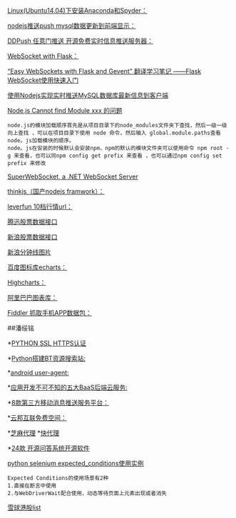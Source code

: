 [Linux(Ubuntu14.04)下安装Anaconda和Spyder：](http://www.linuxdiyf.com/linux/20903.html)

[nodejs推送push mysql数据更新到前端显示：](http://www.zuidaima.com/share/2082681790860288.htm)

[DDPush  任意门推送  开源免费实时信息推送服务器：](http://www.ddpush.net/)

[WebSocket with Flask：](http://www.cnblogs.com/ymy124/p/4514114.html)

[“Easy WebSockets with Flask and Gevent” 翻译学习笔记 ——Flask WebSocket使用快速入门](http://www.cnblogs.com/KattyJoy/archive/2016/08/16/5777356.html)

[使用Nodejs实现实时推送MySQL数据库最新信息到客户端](http://www.bubuko.com/infodetail-285888.html)

[Node.js Cannot find Module xxx 的问题](http://www.nikest.com/web/jswd/2015/0225/122092.html)
```
node.js的模块加载顺序首先是从项目目录下的node_modules文件夹下查找，然后一级一级向上查找 ，可以在项目目录下使用 node 命令，然后输入 global.module.paths查看node。js加载模块的顺序。
node。js在安装的时候默认会安装npm，npm的默认的模块文件夹可以使用命令 npm root -g 来查看，也可以同npm config get prefix 来查看 ，也可以通过npm config set prefix 来修改
```
[SuperWebSocket, a .NET WebSocket Server](http://superwebsocket.codeplex.com/SourceControl/latest#README.TXT)

[thinkjs（国产nodejs framwork）：](https://thinkjs.org)

[leverfun 10档行情url：](https://app.leverfun.com/timelyInfo/timelyOrderForm?stockCode=000001)

[腾迅股票数据接口 ](http://blog.csdn.net/ustbhacker/article/details/8365756)

[新浪股票数据接口 ](http://blog.csdn.net/simon803/article/details/7784682)

[新浪分钟线图片 ](http://image.sinajs.cn/newchart/min/n/sh000001.gif)

[百度图标库echarts：](http://echarts.baidu.com/)

[Highcharts：](http://www.hcharts.cn/)

[阿里巴巴图表库：](https://g2.alipay.com/)

[Fiddler 抓取手机APP数据包：](http://www.cnblogs.com/yunspider/p/5043337.html)

##潘绥铭

*[PYTHON SSL HTTPS认证](https://urllib3.readthedocs.io/en/latest/user-guide.html#ssl)

*[Python搭建BT资源搜索站:](http://www.au92.com/archives/P-y-t-h-o-n-da-jian-B-T-zi-yuan-sou-suo-zhan-yi.html)

*[android user-agent:](https://github.com/piwik/device-detector/pull/5390/files)

*[应用开发不可不知的五大BaaS后端云服务:](http://blog.csdn.net/u013164293/article/details/51219688)
 
*[8款第三方移动消息推送服务平台：](http://www.csdn.net/article/2013-09-10/2816885-8-push-service-for-mobile-developers)

*[云邦互联免费空间：](http://www.yunzz.net/host/free.html)

*[芝麻代理](http://ip.mengdie.com/)
*[快代理](http://www.kuaidaili.com/pricing/)

*[24款 开源问答系统开源软件](http://www.oschina.net/project/tag/299/qa)

[python selenium expected_conditions使用实例](http://www.cnblogs.com/nbkhic/p/4885041.html)
```
Expected Conditions的使用场景有2种
1.直接在断言中使用
2.与WebDriverWait配合使用，动态等待页面上元素出现或者消失
```
[雪球港股list](https://xueqiu.com/stock/cata/stocklist.json?page=10&size=90&order=desc&orderby=pe_ttm&type=30&isdelay=1&_=1497443588180)
